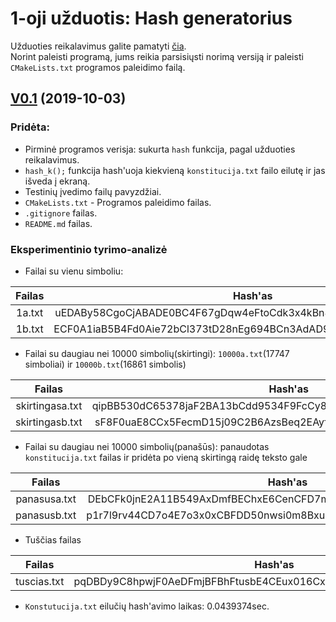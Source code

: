 # 1-oji užduotis: Hash generatorius

Užduoties reikalavimus galite pamatyti [čia](https://github.com/blockchain-group/Blockchain-technologijos/blob/master/pratybos/1uzduotis-Hashavimas.md).  
Norint paleisti programą, jums reikia parsisiųsti norimą versiją ir paleisti `CMakeLists.txt` programos paleidimo failą.  

## [V0.1]() (2019-10-03)
### Pridėta:
- Pirminė programos verisja: sukurta `hash` funkcija, pagal užduoties reikalavimus.
- `hash_k();` funkcija hash'uoja kiekvieną `konstitucija.txt` failo eilutę ir jas išveda į ekraną.
- Testinių įvedimo failų pavyzdžiai.
- `CMakeLists.txt` - Programos paleidimo failas.
- `.gitignore` failas.
- `README.md` failas.

### Eksperimentinio tyrimo-analizė

- Failai su vienu simboliu:

|  Failas          |  Hash'as                                                           |   
|:----------------:|:------------------------------------------------------------------:| 
|  1a.txt          | uEDABy58CgoCjABADE0BC4F67gDqw4eFtoCdk3x4kBn8ECFcCq0jB7tk2qgq0401   |
|  1b.txt          | ECF0A1iaB5B4Fd0Aie72bCl373tD28nEg694BCn3AdAD9C85cF8F6bBdAAC19n10   |          

- Failai su daugiau nei 10000 simbolių(skirtingi): `10000a.txt`(17747 simboliai) ir `10000b.txt`(16861 simbolis)

|  Failas          |  Hash'as                                                           |   
|:----------------:|:------------------------------------------------------------------:| 
|  skirtingasa.txt | qipBB530dC65378jaF2BA13bCdd9534F9FcCy8uE6BcCC1El57rxAeEDdhCEF7e3   |
|  skirtingasb.txt | sF8F0uaE8CCx5FecmD15j09C2B6AzsBeq2EAyf22BB6A3b5EjAg8kj11lA839vA2   | 

- Failai su daugiau nei 10000 simbolių(panašūs): panaudotas `konstitucija.txt` failas ir pridėta po vieną skirtingą raidę teksto gale

|  Failas          | Hash'as                                                            |   
|:----------------:|:------------------------------------------------------------------:| 
|  panasusa.txt    |DEbCFk0jnE2A11B549AxDmfBEChxE6CenCFD7mF18l2jBo72CAoCnEr1BxwEh8zm    |
|  panasusb.txt    |p1r7l9rv44CD7o4E7o3x0xCBFDD50nwsi0m8Bxu2sbb2504C8EDBDaw81EC892DA    |

- Tuščias failas

| Failas           | Hash'as                                                            |   
|:----------------:|:------------------------------------------------------------------:| 
| tuscias.txt      | pqDBDy9C8hpwjF0AeDFmjBFBhFtusbE4CEux016Cxz3BCBECBukDo1qegAAA3BCB   |

- `Konstutucija.txt` eilučių hash'avimo laikas: 0.0439374sec.